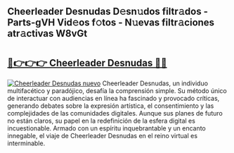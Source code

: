 ## Cheerleader Desnudas D𝚎sn𝚞dos filtr𝚊dos - Parts-gVH Vid𝚎os f𝚘tos - N𝚞evas filtr𝚊ciones atr𝚊ctivas W8vGt

# <h2><a href="http://mb4ztw.tromn.icu/?c=Cheerleader+Desnudas">🔗👉👉👉 Cheerleader Desnudas 🔗🔗</a></h2>

[![Cheerleader Desnudas nuevo](https://i.imgur.com/pEAQMta.gif)](http://mb4ztw.tromn.icu/?c=Cheerleader+Desnudas)
Cheerleader Desnudas, un individuo multifacético y paradójico, desafía la comprensión simple. Su método único de interactuar con audiencias en línea ha fascinado y provocado críticas, generando debates sobre la expresión artística, el consentimiento y las complejidades de las comunidades digitales. Aunque sus planes de futuro no están claros, su papel en la redefinición de la esfera digital es incuestionable. Armado con un espíritu inquebrantable y un encanto innegable, el viaje de Cheerleader Desnudas en el reino virtual es interminable.
